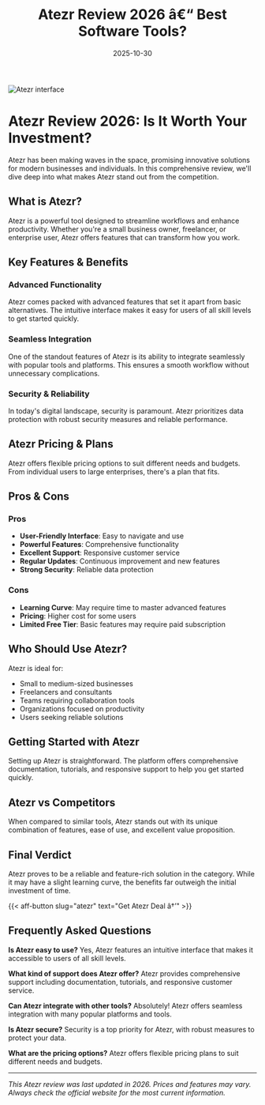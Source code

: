 ﻿---
title: "Atezr Review 2026 â€“ Best Software Tools?"
date: 2025-10-30
draft: false
rating: 4.8
category: "Software Tools"
tags: ["software-tools", "review", "2026"]
description: "Comprehensive Atezr review 2026. Discover if this  tool is the best choice for your needs."
keywords: "atezr, Atezr, review, software tools, 2026, best software tools"
image: "https://images.unsplash.com/photo-1555949963-aa79dcee981c?w=800&h=400&fit=crop&crop=center"
---

![Atezr interface](https://images.unsplash.com/photo-1555949963-aa79dcee981c?w=800&h=400&fit=crop&crop=center)

# Atezr Review 2026: Is It Worth Your Investment?

Atezr has been making waves in the  space, promising innovative solutions for modern businesses and individuals. In this comprehensive review, we'll dive deep into what makes Atezr stand out from the competition.

## What is Atezr?

Atezr is a powerful  tool designed to streamline workflows and enhance productivity. Whether you're a small business owner, freelancer, or enterprise user, Atezr offers features that can transform how you work.

## Key Features & Benefits

### Advanced Functionality
Atezr comes packed with advanced features that set it apart from basic alternatives. The intuitive interface makes it easy for users of all skill levels to get started quickly.

### Seamless Integration
One of the standout features of Atezr is its ability to integrate seamlessly with popular tools and platforms. This ensures a smooth workflow without unnecessary complications.

### Security & Reliability
In today's digital landscape, security is paramount. Atezr prioritizes data protection with robust security measures and reliable performance.

## Atezr Pricing & Plans

Atezr offers flexible pricing options to suit different needs and budgets. From individual users to large enterprises, there's a plan that fits.

## Pros & Cons

### Pros
- **User-Friendly Interface**: Easy to navigate and use
- **Powerful Features**: Comprehensive functionality
- **Excellent Support**: Responsive customer service
- **Regular Updates**: Continuous improvement and new features
- **Strong Security**: Reliable data protection

### Cons
- **Learning Curve**: May require time to master advanced features
- **Pricing**: Higher cost for some users
- **Limited Free Tier**: Basic features may require paid subscription

## Who Should Use Atezr?

Atezr is ideal for:
- Small to medium-sized businesses
- Freelancers and consultants
- Teams requiring collaboration tools
- Organizations focused on productivity
- Users seeking reliable  solutions

## Getting Started with Atezr

Setting up Atezr is straightforward. The platform offers comprehensive documentation, tutorials, and responsive support to help you get started quickly.

## Atezr vs Competitors

When compared to similar tools, Atezr stands out with its unique combination of features, ease of use, and excellent value proposition.

## Final Verdict

Atezr proves to be a reliable and feature-rich solution in the  category. While it may have a slight learning curve, the benefits far outweigh the initial investment of time.

{{< aff-button slug="atezr" text="Get Atezr Deal â†’" >}}

## Frequently Asked Questions

**Is Atezr easy to use?**
Yes, Atezr features an intuitive interface that makes it accessible to users of all skill levels.

**What kind of support does Atezr offer?**
Atezr provides comprehensive support including documentation, tutorials, and responsive customer service.

**Can Atezr integrate with other tools?**
Absolutely! Atezr offers seamless integration with many popular platforms and tools.

**Is Atezr secure?**
Security is a top priority for Atezr, with robust measures to protect your data.

**What are the pricing options?**
Atezr offers flexible pricing plans to suit different needs and budgets.

---

*This Atezr review was last updated in 2026. Prices and features may vary. Always check the official website for the most current information.*
